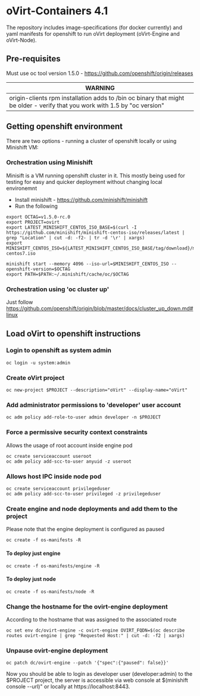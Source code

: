 # oVirt-Containers 4.1
The repository includes image-specifications (for docker currently) and yaml
manifests for openshift to run oVirt deployment (oVirt-Engine and oVirt-Node).

## Pre-requisites
Must use oc tool version 1.5.0 - https://github.com/openshift/origin/releases

| WARNING |
| ---- |
| origin-clients rpm installation adds to /bin oc binary that might be older - verify that you work with 1.5 by "oc version" |

## Getting openshift environment
There are two options - running a cluster of openshift locally or using
Minishift VM:
### Orchestration using Minishift
Minisift is a VM running openshift cluster in it. This mostly being used for
testing for easy and quicker deployment without changing local environemnt
- Install minishift - https://github.com/minishift/minishift
- Run the following

```
export OCTAG=v1.5.0-rc.0
export PROJECT=ovirt
export LATEST_MINISHIFT_CENTOS_ISO_BASE=$(curl -I https://github.com/minishift/minishift-centos-iso/releases/latest | grep "Location" | cut -d: -f2- | tr -d '\r' | xargs)
export MINISHIFT_CENTOS_ISO=${LATEST_MINISHIFT_CENTOS_ISO_BASE/tag/download}/minishift-centos7.iso

minishift start --memory 4096 --iso-url=$MINISHIFT_CENTOS_ISO --openshift-version=$OCTAG
export PATH=$PATH:~/.minishift/cache/oc/$OCTAG
```
### Orchestration using 'oc cluster up'
Just follow https://github.com/openshift/origin/blob/master/docs/cluster_up_down.md#linux

## Load oVirt to openshift instructions
### Login to openshift as system admin
```
oc login -u system:admin
```

### Create oVirt project
```
oc new-project $PROJECT --description="oVirt" --display-name="oVirt"
```

### Add administrator permissions to 'developer' user account
```
oc adm policy add-role-to-user admin developer -n $PROJECT
```

### Force a permissive security context constraints
Allows the usage of root account inside engine pod
```
oc create serviceaccount useroot
oc adm policy add-scc-to-user anyuid -z useroot
```

### Allows host IPC inside node pod
```
oc create serviceaccount privilegeduser
oc adm policy add-scc-to-user privileged -z privilegeduser
```

### Create engine and node deployments and add them to the project
Please note that the engine deployment is configured as paused
```
oc create -f os-manifests -R
```

#### To deploy just engine
```
oc create -f os-manifests/engine -R
```

#### To deploy just node
```
oc create -f os-manifests/node -R
```

### Change the hostname for the ovirt-engine deployment
According to the hostname that was assigned to the associated route
```
oc set env dc/ovirt-engine -c ovirt-engine OVIRT_FQDN=$(oc describe routes ovirt-engine | grep "Requested Host:" | cut -d: -f2 | xargs)
```

### Unpause ovirt-engine deployment
```
oc patch dc/ovirt-engine --patch '{"spec":{"paused": false}}'
```

Now you should be able to login as developer user (developer:admin) to the
$PROJECT project, the server is accessible via web console at
$(minishift console --url)" or locally at https://localhost:8443.
